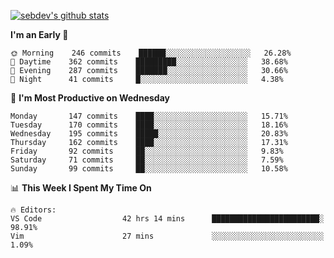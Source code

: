 [![sebdev's github stats](https://github-readme-stats.vercel.app/api?username=sebdeveloper6952&theme=vue-dark)](https://github.com/anuraghazra/github-readme-stats)
<!--START_SECTION:waka-->
**I'm an Early 🐤** 

```text
🌞 Morning    246 commits    ██████░░░░░░░░░░░░░░░░░░░   26.28% 
🌆 Daytime    362 commits    █████████░░░░░░░░░░░░░░░░   38.68% 
🌃 Evening    287 commits    ███████░░░░░░░░░░░░░░░░░░   30.66% 
🌙 Night      41 commits     █░░░░░░░░░░░░░░░░░░░░░░░░   4.38%

```
📅 **I'm Most Productive on Wednesday** 

```text
Monday       147 commits    ████░░░░░░░░░░░░░░░░░░░░░   15.71% 
Tuesday      170 commits    ████░░░░░░░░░░░░░░░░░░░░░   18.16% 
Wednesday    195 commits    █████░░░░░░░░░░░░░░░░░░░░   20.83% 
Thursday     162 commits    ████░░░░░░░░░░░░░░░░░░░░░   17.31% 
Friday       92 commits     ██░░░░░░░░░░░░░░░░░░░░░░░   9.83% 
Saturday     71 commits     ██░░░░░░░░░░░░░░░░░░░░░░░   7.59% 
Sunday       99 commits     ██░░░░░░░░░░░░░░░░░░░░░░░   10.58%

```


📊 **This Week I Spent My Time On** 

```text
🔥 Editors: 
VS Code                  42 hrs 14 mins      ████████████████████████░   98.91% 
Vim                      27 mins             ░░░░░░░░░░░░░░░░░░░░░░░░░   1.09%

```


<!--END_SECTION:waka-->
